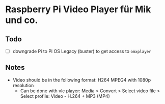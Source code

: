 # Raspberry Pi Video Player für Mik und co.
## Todo
- [ ] downgrade Pi to Pi OS Legacy (buster) to get access to `omxplayer`

## Notes
- Video should be in the following format: H264 MPEG4 with 1080p resolution
  - Can be done with vlc player: Media > Convert > Select video file > Select profile: Video - H.264 + MP3 (MP4)
